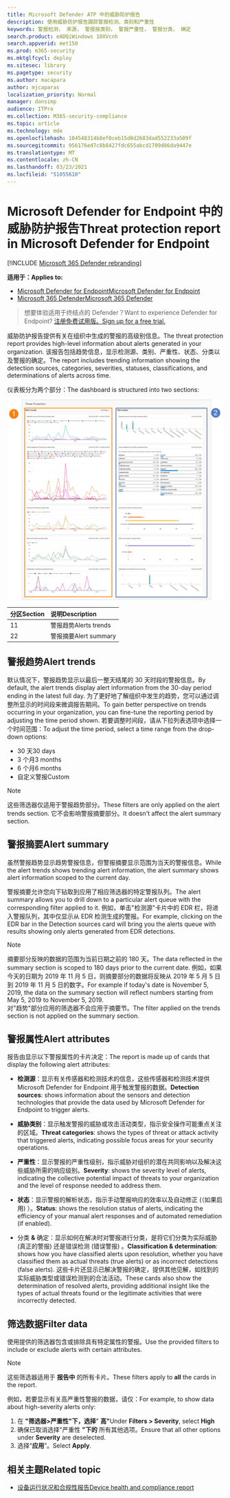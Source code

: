 ```yaml
---
title: Microsoft Defender ATP 中的威胁防护报告
description: 使用威胁防护报告跟踪警报检测、类别和严重性
keywords: 警报检测， 来源， 警报按类别， 警报严重性， 警报分类， 确定
search.product: eADQiWindows 10XVcnh
search.appverid: met150
ms.prod: m365-security
ms.mktglfcycl: deploy
ms.sitesec: library
ms.pagetype: security
ms.author: macapara
author: mjcaparas
localization_priority: Normal
manager: dansimp
audience: ITPro
ms.collection: M365-security-compliance
ms.topic: article
ms.technology: mde
ms.openlocfilehash: 104548314b8ef0ceb15d8d2683dad552233a509f
ms.sourcegitcommit: 956176ed7c8b8427fdc655abcd1709d86da9447e
ms.translationtype: MT
ms.contentlocale: zh-CN
ms.lasthandoff: 03/23/2021
ms.locfileid: "51055610"
---
```

# <a name="threat-protection-report-in-microsoft-defender-for-endpoint"></a><span data-ttu-id="4fefc-104">Microsoft Defender for Endpoint 中的威胁防护报告</span><span class="sxs-lookup"><span data-stu-id="4fefc-104">Threat protection report in Microsoft Defender for Endpoint</span></span>

[!INCLUDE [Microsoft 365 Defender rebranding](../../includes/microsoft-defender.md)]


<span data-ttu-id="4fefc-105">**适用于：**</span><span class="sxs-lookup"><span data-stu-id="4fefc-105">**Applies to:**</span></span>
- [<span data-ttu-id="4fefc-106">Microsoft Defender for Endpoint</span><span class="sxs-lookup"><span data-stu-id="4fefc-106">Microsoft Defender for Endpoint</span></span>](https://go.microsoft.com/fwlink/p/?linkid=2146631)
- [<span data-ttu-id="4fefc-107">Microsoft 365 Defender</span><span class="sxs-lookup"><span data-stu-id="4fefc-107">Microsoft 365 Defender</span></span>](https://go.microsoft.com/fwlink/?linkid=2118804)


> <span data-ttu-id="4fefc-108">想要体验适用于终结点的 Defender？</span><span class="sxs-lookup"><span data-stu-id="4fefc-108">Want to experience Defender for Endpoint?</span></span> [<span data-ttu-id="4fefc-109">注册免费试用版。</span><span class="sxs-lookup"><span data-stu-id="4fefc-109">Sign up for a free trial.</span></span>](https://www.microsoft.com/microsoft-365/windows/microsoft-defender-atp?ocid=docs-wdatp-pullalerts-abovefoldlink) 

<span data-ttu-id="4fefc-110">威胁防护报告提供有关在组织中生成的警报的高级别信息。</span><span class="sxs-lookup"><span data-stu-id="4fefc-110">The threat protection report provides high-level information about alerts generated in your organization.</span></span> <span data-ttu-id="4fefc-111">该报告包括趋势信息，显示检测源、类别、严重性、状态、分类以及警报的确定。</span><span class="sxs-lookup"><span data-stu-id="4fefc-111">The report includes trending information showing the detection sources, categories, severities, statuses, classifications, and determinations of alerts across time.</span></span>

<span data-ttu-id="4fefc-112">仪表板分为两个部分：</span><span class="sxs-lookup"><span data-stu-id="4fefc-112">The dashboard is structured into two sections:</span></span>

![威胁防护报告的图像](images/threat-protection-reports.png)

<span data-ttu-id="4fefc-114">分区</span><span class="sxs-lookup"><span data-stu-id="4fefc-114">Section</span></span> | <span data-ttu-id="4fefc-115">说明</span><span class="sxs-lookup"><span data-stu-id="4fefc-115">Description</span></span> 
:---|:---
<span data-ttu-id="4fefc-116">1</span><span class="sxs-lookup"><span data-stu-id="4fefc-116">1</span></span> | <span data-ttu-id="4fefc-117">警报趋势</span><span class="sxs-lookup"><span data-stu-id="4fefc-117">Alerts trends</span></span>
<span data-ttu-id="4fefc-118">2</span><span class="sxs-lookup"><span data-stu-id="4fefc-118">2</span></span> | <span data-ttu-id="4fefc-119">警报摘要</span><span class="sxs-lookup"><span data-stu-id="4fefc-119">Alert summary</span></span>

## <a name="alert-trends"></a><span data-ttu-id="4fefc-120">警报趋势</span><span class="sxs-lookup"><span data-stu-id="4fefc-120">Alert trends</span></span>
<span data-ttu-id="4fefc-121">默认情况下，警报趋势显示以最后一整天结尾的 30 天时段的警报信息。</span><span class="sxs-lookup"><span data-stu-id="4fefc-121">By default, the alert trends display alert information from the 30-day period ending in the latest full day.</span></span> <span data-ttu-id="4fefc-122">为了更好地了解组织中发生的趋势，您可以通过调整所显示的时间段来微调报告期间。</span><span class="sxs-lookup"><span data-stu-id="4fefc-122">To gain better perspective on trends occurring in your organization, you can fine-tune the reporting period by adjusting the time period shown.</span></span> <span data-ttu-id="4fefc-123">若要调整时间段，请从下拉列表选项中选择一个时间范围：</span><span class="sxs-lookup"><span data-stu-id="4fefc-123">To adjust the time period, select a time range from the drop-down options:</span></span>

- <span data-ttu-id="4fefc-124">30 天</span><span class="sxs-lookup"><span data-stu-id="4fefc-124">30 days</span></span>
- <span data-ttu-id="4fefc-125">3 个月</span><span class="sxs-lookup"><span data-stu-id="4fefc-125">3 months</span></span>
- <span data-ttu-id="4fefc-126">6 个月</span><span class="sxs-lookup"><span data-stu-id="4fefc-126">6 months</span></span>
- <span data-ttu-id="4fefc-127">自定义警报</span><span class="sxs-lookup"><span data-stu-id="4fefc-127">Custom</span></span>

>[!NOTE]
><span data-ttu-id="4fefc-128">这些筛选器仅适用于警报趋势部分。</span><span class="sxs-lookup"><span data-stu-id="4fefc-128">These filters are only applied on the alert trends section.</span></span> <span data-ttu-id="4fefc-129">它不会影响警报摘要部分。</span><span class="sxs-lookup"><span data-stu-id="4fefc-129">It doesn't affect the alert summary section.</span></span>


## <a name="alert-summary"></a><span data-ttu-id="4fefc-130">警报摘要</span><span class="sxs-lookup"><span data-stu-id="4fefc-130">Alert summary</span></span>
<span data-ttu-id="4fefc-131">虽然警报趋势显示趋势警报信息，但警报摘要显示范围为当天的警报信息。</span><span class="sxs-lookup"><span data-stu-id="4fefc-131">While the alert trends shows trending alert information, the alert summary shows alert information scoped to the current day.</span></span>

 <span data-ttu-id="4fefc-132">警报摘要允许您向下钻取到应用了相应筛选器的特定警报队列。</span><span class="sxs-lookup"><span data-stu-id="4fefc-132">The alert summary allows you to drill down to a particular alert queue with the corresponding filter applied to it.</span></span> <span data-ttu-id="4fefc-133">例如，单击"检测源"卡片中的 EDR 栏，将进入警报队列，其中仅显示从 EDR 检测生成的警报。</span><span class="sxs-lookup"><span data-stu-id="4fefc-133">For example, clicking on the EDR bar in the Detection sources card will bring you the alerts queue with results showing only alerts generated from EDR detections.</span></span> 

>[!NOTE]
><span data-ttu-id="4fefc-134">摘要部分反映的数据的范围为当前日期之前的 180 天。</span><span class="sxs-lookup"><span data-stu-id="4fefc-134">The data reflected in the summary section is scoped to 180 days prior to the current date.</span></span> <span data-ttu-id="4fefc-135">例如，如果今天的日期为 2019 年 11 月 5 日，则摘要部分的数据将反映从 2019 年 5 月 5 日到 2019 年 11 月 5 日的数字。</span><span class="sxs-lookup"><span data-stu-id="4fefc-135">For example if today's date is November 5, 2019, the data on the summary section will reflect numbers starting from May 5, 2019 to November 5, 2019.</span></span><br>
> <span data-ttu-id="4fefc-136">对"趋势"部分应用的筛选器不会应用于摘要节。</span><span class="sxs-lookup"><span data-stu-id="4fefc-136">The filter applied on the trends section is not applied on the summary section.</span></span> 

## <a name="alert-attributes"></a><span data-ttu-id="4fefc-137">警报属性</span><span class="sxs-lookup"><span data-stu-id="4fefc-137">Alert attributes</span></span>
<span data-ttu-id="4fefc-138">报告由显示以下警报属性的卡片决定：</span><span class="sxs-lookup"><span data-stu-id="4fefc-138">The report is made up of cards that display the following alert attributes:</span></span>

- <span data-ttu-id="4fefc-139">**检测源**：显示有关传感器和检测技术的信息，这些传感器和检测技术提供 Microsoft Defender for Endpoint 用于触发警报的数据。</span><span class="sxs-lookup"><span data-stu-id="4fefc-139">**Detection sources**: shows information about the sensors and detection technologies that provide the data used by Microsoft Defender for Endpoint to trigger alerts.</span></span>

- <span data-ttu-id="4fefc-140">**威胁类别**：显示触发警报的威胁或攻击活动类型，指示安全操作可能重点关注的区域。</span><span class="sxs-lookup"><span data-stu-id="4fefc-140">**Threat categories**: shows the types of threat or attack activity that triggered alerts, indicating possible focus areas for your security operations.</span></span>

- <span data-ttu-id="4fefc-141">**严重性**：显示警报的严重性级别，指示威胁对组织的潜在共同影响以及解决这些威胁所需的响应级别。</span><span class="sxs-lookup"><span data-stu-id="4fefc-141">**Severity**: shows the severity level of alerts, indicating the collective potential impact of threats to your organization and the level of response needed to address them.</span></span>

- <span data-ttu-id="4fefc-142">**状态**：显示警报的解析状态，指示手动警报响应的效率以及自动修正 (（如果启用) ）。</span><span class="sxs-lookup"><span data-stu-id="4fefc-142">**Status**: shows the resolution status of alerts, indicating the efficiency of your manual alert responses and of automated remediation (if enabled).</span></span> 

- <span data-ttu-id="4fefc-143">分类 **&** 确定：显示如何在解决时对警报进行分类，是将它们分类为实际威胁 (真正的警报) 还是错误检测 (错误警报) 。</span><span class="sxs-lookup"><span data-stu-id="4fefc-143">**Classification & determination**: shows how you have classified alerts upon resolution, whether you have classified them as actual threats (true alerts) or as incorrect detections (false alerts).</span></span> <span data-ttu-id="4fefc-144">这些卡片还显示已解决警报的确定，提供其他见解，如找到的实际威胁类型或错误检测到的合法活动。</span><span class="sxs-lookup"><span data-stu-id="4fefc-144">These cards also show the determination of resolved alerts, providing additional insight like the types of actual threats found or the legitimate activities that were incorrectly detected.</span></span>


 

## <a name="filter-data"></a><span data-ttu-id="4fefc-145">筛选数据</span><span class="sxs-lookup"><span data-stu-id="4fefc-145">Filter data</span></span>

<span data-ttu-id="4fefc-146">使用提供的筛选器包含或排除具有特定属性的警报。</span><span class="sxs-lookup"><span data-stu-id="4fefc-146">Use the provided filters to include or exclude alerts with certain attributes.</span></span>

>[!NOTE]
><span data-ttu-id="4fefc-147">这些筛选器适用于 **报告中** 的所有卡片。</span><span class="sxs-lookup"><span data-stu-id="4fefc-147">These filters apply to **all** the cards in the report.</span></span>

<span data-ttu-id="4fefc-148">例如，若要显示有关高严重性警报的数据，请仅：</span><span class="sxs-lookup"><span data-stu-id="4fefc-148">For example, to show data about high-severity alerts only:</span></span>

1. <span data-ttu-id="4fefc-149">在 **"筛选器>严重性"下，选择**" **高"**</span><span class="sxs-lookup"><span data-stu-id="4fefc-149">Under **Filters > Severity**, select **High**</span></span>
2. <span data-ttu-id="4fefc-150">确保已取消选择"严重性 **"下的** 所有其他选项。</span><span class="sxs-lookup"><span data-stu-id="4fefc-150">Ensure that all other options under **Severity** are deselected.</span></span>
3. <span data-ttu-id="4fefc-151">选择“**应用**”。</span><span class="sxs-lookup"><span data-stu-id="4fefc-151">Select **Apply**.</span></span> 

## <a name="related-topic"></a><span data-ttu-id="4fefc-152">相关主题</span><span class="sxs-lookup"><span data-stu-id="4fefc-152">Related topic</span></span>
- [<span data-ttu-id="4fefc-153">设备运行状况和合规性报告</span><span class="sxs-lookup"><span data-stu-id="4fefc-153">Device health and compliance report</span></span>](machine-reports.md)
